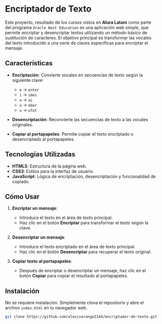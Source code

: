 # Encriptador de Texto

Este proyecto, resultado de los cursos vistos en **Alura Latam** como parte del programa `Oracle Next Education` es una aplicación web simple, que permite encriptar y desencriptar textos utilizando un método básico de sustitución de caracteres. El objetivo principal es transformar las vocales del texto introducido a una serie de claves específicas para encriptar el mensaje.

## Características

- **Encriptación**: Convierte vocales en secuencias de texto según la siguiente clave:
  - `e` -> `enter`
  - `i` -> `imes`
  - `a` -> `ai`
  - `o` -> `ober`
  - `u` -> `ufat`

- **Desencriptación**: Reconvierte las secuencias de texto a las vocales originales.

- **Copiar al portapapeles**: Permite copiar el texto encriptado o desencriptado al portapapeles.

## Tecnologías Utilizadas

- **HTML5**: Estructura de la página web.
- **CSS3**: Estilos para la interfaz de usuario.
- **JavaScript**: Lógica de encriptación, desencriptación y funcionalidad de copiado.

## Cómo Usar

1. **Encriptar un mensaje**:
   - Introduce el texto en el área de texto principal.
   - Haz clic en el botón **Encriptar** para transformar el texto según la clave.

2. **Desencriptar un mensaje**:
   - Introduce el texto encriptado en el área de texto principal.
   - Haz clic en el botón **Desencriptar** para recuperar el texto original.

3. **Copiar texto al portapapeles**:
   - Después de encriptar o desencriptar un mensaje, haz clic en el botón **Copiar** para copiar el resultado al portapapeles.

## Instalación

No se requiere instalación. Simplemente clona el repositorio y abre el archivo `index.html` en tu navegador web.

```bash
git clone https://github.com/alexisarango2144/encriptador-de-texto.git